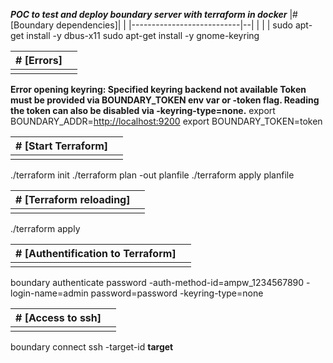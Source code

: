 ***POC to test and deploy boundary server with terraform in docker***
|#   [Boundary dependencies]|  |
|---------------------------|--|
|                           |  |
sudo apt-get install -y dbus-x11
sudo apt-get install -y gnome-keyring

|#   [Errors]|  |
|------------|--|
|            |  |
**Error opening keyring: Specified keyring backend not available Token must be provided via BOUNDARY_TOKEN env var or -token flag. Reading the token can also be disabled via -keyring-type=none.**
export BOUNDARY_ADDR=[http://localhost:9200](http://localhost:9200/) 
export BOUNDARY_TOKEN=token

|#   [Start Terraform]|  |
|---------------------|--|
|                     |  |
./terraform init
./terraform plan -out planfile
./terraform apply planfile

|#   [Terraform reloading]|  |
|-------------------------|--|
|                         |  |
./terraform apply

|#   [Authentification to Terraform]|  |
|-----------------------------------------------------|--|
|                                                     |  |
boundary authenticate password -auth-method-id=ampw_1234567890 -login-name=admin password=password -keyring-type=none

|#   [Access to ssh]|  |
|-----------------------------------------------------|--|
|                                                     |  |
boundary connect ssh -target-id **target**
